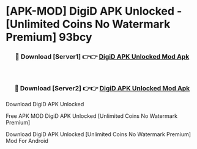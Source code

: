 # [APK-MOD] DigiD APK Unlocked - [Unlimited Coins No Watermark Premium] 93bcy



<div align="center">
<h3>🔴 Download [Server1] 👉👉 <a href="https://momento.my/?title=DigiD_APK_Unlocked">DigiD APK Unlocked Mod Apk</a></h3><br>

<h3>🔴 Download [Server2] 👉👉 <a href="https://momento.my/?title=DigiD_APK_Unlocked">DigiD APK Unlocked Mod Apk</a></h3>
</div>



Download DigiD APK Unlocked 

Free APK MOD DigiD APK Unlocked [Unlimited Coins No Watermark Premium]

Download DigiD APK Unlocked [Unlimited Coins No Watermark Premium] Mod For Android
